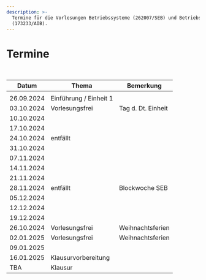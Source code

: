 ```yaml
---
description: >-
  Termine für die Vorlesungen Betriebssysteme (262007/SEB) und Betriebssysteme
  (173233/AIB).
---
```


# Termine

​

| Datum      | Thema                  | Bemerkung           |
| ---------- | ---------------------- | ------------------- |
|            |                        |                     |
| 26.09.2024 | Einführung / Einheit 1 | ​                   |
| 03.10.2024 | Vorlesungsfrei         | ​Tag d. Dt. Einheit |
| 10.10.2024 |                        | ​                   |
| 17.10.2024 |                        |                     |
| 24.10.2024 | entfällt               | ​                   |
| 31.10.2024 |                        | ​                   |
| 07.11.2024 |                        | ​                   |
| 14.11.2024 |                        | ​                   |
| 21.11.2024 |                        | ​                   |
| 28.11.2024 | entfällt               | Blockwoche SEB      |
| 05.12.2024 |                        |                     |
| 12.12.2024 |                        | ​                   |
| 19.12.2024 |                        | ​                   |
| 26.10.2024 | Vorlesungsfrei         | Weihnachtsferien​   |
| 02.01.2025 | Vorlesungsfrei         | Weihnachtsferien​   |
| 09.01.2025 |                        | ​                   |
| 16.01.2025 | Klausurvorbereitung    | ​                   |
| TBA        | Klausur                |                     |
